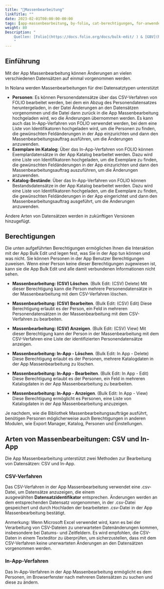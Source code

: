 ```yaml
---
title: "📱Massenbearbeitung"
linkTitle: ""
date: 2023-02-01T00:00:00-00:00
tags: [app-massenbearbeitung, by-folio, cat-berechtigungen, for-anwender]
weight: 80
Description: "
    Quellen: [Folio](https://docs.folio.org/docs/bulk-edit/ ) & [GBV](https://info.gbv.de/pages/viewpage.action?pageId=845709320)
    "
---
```


## Einführung

Mit der App Massenbearbeitung können Änderungen an vielen verschiedenen Datensätzen auf einmal vorgenommen werden.

In Nolana werden Massenbearbeitungen für drei Datensatztypen unterstützt

* **Personen**: Es können Personendatensätze über das CSV-Verfahren von FOLIO bearbeitet werden, bei dem ein Abzug des Personendatensatzes heruntergeladen, in der Datei Änderungen an den Datensätzen vorgenommen und die Datei dann zurück in die App Massenbearbeitung hochgeladen wird, wo die Änderungen übernommen werden. Es kann auch das In-App-Verfahren von FOLIO verwendet werden, bei dem eine Liste von Identifikatoren hochgeladen wird, um die Personen zu finden, die gewünschten Feldänderungen in der App einzurichten und dann den Massenbearbeitungsauftrag ausführen, um die Änderungen anzuwenden.
* **Exemplare im Katalog**: Über das In-App-Verfahren von FOLIO können Exemplardatensätze in der App Katalog bearbeitet werden. Dazu wird eine Liste von Identifikatoren hochgeladen, um die Exemplare zu finden, die gewünschten Feldänderungen in der App einzurichten und dann den Massenbearbeitungsauftrag auszuführen, um die Änderungen anzuwenden.
* **Katalog-Bestände**: Über das In-App-Verfahren von FOLIO können Bestandsdatensätze in der App Katalog bearbeitet werden. Dazu wird eine Liste von Identifikatoren hochgeladen, um die Exemplare zu finden, die gewünschten Feldänderungen in der App eingerichtet und dann den Massenbearbeitungsauftrag ausgeführt, um die Änderungen anzuwenden.

Andere Arten von Datensätzen werden in zukünftigen Versionen hinzugefügt.

## Berechtigungen

Die unten aufgeführten Berechtigungen ermöglichen Ihnen die Interaktion mit der App Bulk Edit und legen fest, was Sie in der App tun können und was nicht. Sie können Personen in der App Benutzer Berechtigungen zuweisen. Wenn einer Person keine dieser Berechtigungen zugewiesen ist, kann sie die App Bulk Edit und alle damit verbundenen Informationen nicht sehen.

* **Massenbearbeitung: (CSV) Löschen**. (Bulk Edit: (CSV) Delete)
    Mit dieser Berechtigung kann die Person mehrere Personendatensätze in der Massenbearbeitung mit dem CSV-Verfahren löschen.
* **Massenbearbeitung: (CSV) Bearbeiten**. (Bulk Edit: (CSV) Edit)
    Diese Berechtigung erlaubt es der Person, ein Feld in mehreren Personendatensätzen in der Massenbearbeitung mit dem CSV-Verfahren zu bearbeiten.

* **Massenbearbeitung: (CSV) Anzeigen**. (Bulk Edit: (CSV) View)
    Mit dieser Berechtigung kann der Person in der Massenbearbeitung mit dem CSV-Verfahren eine Liste der identifizierten Personendatensätze anzeigen.

* **Massenbearbeitung: In-App - Löschen**. (Bulk Edit: In App - Delete)
    Diese Berechtigung erlaubt es der Personen, mehrere Katalogdaten in der App Massenbearbeitung zu löschen.

* **Massenbearbeitung: In-App - Bearbeiten**. (Bulk Edit: In App - Edit)
    Diese Berechtigung erlaubt es der Personen, ein Feld in mehreren Katalogdaten in der App Massenbearbeitung zu bearbeiten.

* **Massenbearbeitung: In-App - Anzeigen**. (Bulk Edit: In App - View)
    Diese Berechtigung ermöglicht es Personen, eine Liste von Katalogdaten in der App Massenbearbeitung anzuzeigen.

Je nachdem, wie die Bibliothek Massenbearbeitungsaufträge ausführt, benötigen Personen möglicherweise auch Berechtigungen in anderen Modulen, wie Export Manager, Katalog, Personen und Einstellungen.

## Arten von Massenbearbeitungen: CSV und In-App

Die App Massenbearbeitung unterstützt zwei Methoden zur Bearbeitung von Datensätzen: CSV und In-App.

### CSV-Verfahren

Das CSV-Verfahren in der App Massenbearbeitung verwendet eine .csv-Datei, um Datensätze anzuzeigen, die einem ausgewählten **Datensatzidentifikator** entsprechen. Änderungen werden an dem entsprechenden Datensatz vorgenommen, in der .csv-Datei gespeichert und durch Hochladen der bearbeiteten .csv-Datei in der App Massenbearbeitung bestätigt.

Anmerkung: Wenn Microsoft Excel verwendet wird, kann es bei der Verarbeitung von CSV-Dateien zu unerwarteten Datenänderungen kommen, insbesondere bei Datums- und Zeitfeldern. Es wird empfohlen, die CSV-Daten in einem Texteditor zu überprüfen, um sicherzustellen, dass mit dem CSV-Verfahren keine unerwarteten Änderungen an den Datensätzen vorgenommen werden.

### In-App-Verfahren

Das In-App-Verfahren in der App Massenbearbeitung ermöglicht es dem Personen, im Browserfenster nach mehreren Datensätzen zu suchen und diese zu ändern.
